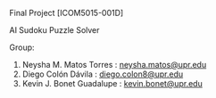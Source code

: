 
Final Project [ICOM5015-001D]

AI Sudoku Puzzle Solver

Group:
  1. Neysha M. Matos Torres : neysha.matos@upr.edu
  2. Diego Colón Dávila : diego.colon8@upr.edu
  3. Kevin J. Bonet Guadalupe : kevin.bonet@upr.edu
